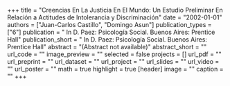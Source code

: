 +++
title = "Creencias En La Justicia En El Mundo: Un Estudio Preliminar En Relación a Actitudes de Intolerancia y Discriminación"
date = "2002-01-01"
authors = ["Juan-Carlos Castillo", "Domingo Asun"]
publication_types = ["6"]
publication = " In D. Paez: Psicología Social.  Buenos Aires: Prentice Hall"
publication_short = " In D. Paez: Psicología Social.  Buenos Aires: Prentice Hall"
abstract = "(Abstract not available)"
abstract_short = ""
url_code = ""
image_preview = ""
selected = false
projects = []
url_pdf = ""
url_preprint = ""
url_dataset = ""
url_project = ""
url_slides = ""
url_video = ""
url_poster = ""
math = true
highlight = true
[header]
image = ""
caption = ""
+++

